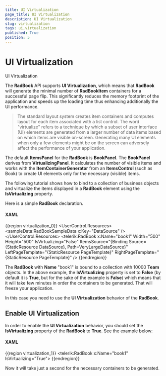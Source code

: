 ```yaml
---
title: UI Virtualization
page_title: UI Virtualization
description: UI Virtualization
slug: virtualization
tags: ui,virtualization
published: True
position: 5
---
```


# UI Virtualization



UI Virtualization

The __RadBook__ API supports __UI Virtualization__, which means that __RadBook__ will generate the minimal number of __RadBookItem__ containers for a successful page flip. This significantly reduces the memory footprint of the application and speeds up the loading time thus enhancing additionally the UI performance.

>The standard layout system creates item containers and computes layout for each item associated with a list control. The word "virtualize" refers to a technique by which a subset of user interface (UI) elements are generated from a larger number of data items based on which items are visible on-screen. Generating many UI elements when only a few elements might be on the screen can adversely affect the performance of your application.

The default __ItemsPanel__ for the __RadBook__ is __BookPanel__. The __BookPanel__ derives from __VirtualizingPanel__. It calculates the number of visible items and works with the __ItemContainerGenerator__ from an __ItemsControl__ (such as Book) to create UI elements only for the necessary (visible) items.

The following tutorial shows how to bind to a collection of business objects and virtualize the items displayed in a __RadBook__ element using the __IsVirtualizing__ property.

Here is a simple __RadBook__ declaration.

#### __XAML__

{{region virtualization_0}}
	<UserControl.Resources>
		<sampleData:RadBookSampleData x:Key="DataSource" />
		<DataTemplate x:Key="PageTemplate">
			<Border Background="LightGoldenrodYellow" 
					BorderBrush="Black"
					BorderThickness="1">
				<TextBlock HorizontalAlignment="Center" 
						   VerticalAlignment="Center"
						   FontSize="36"
						   Text="{Binding}" />
			</Border>
		</DataTemplate>
	</UserControl.Resources>
	<Grid x:Name="LayoutRoot" Background="White">
		<telerik:RadBook x:Name="book1" 
						 Width="500"
						 Height="500"
						 IsVirtualizing="False"
						 ItemsSource="{Binding Source={StaticResource DataSource}, Path=VeryLargeDataSource}"
						 LeftPageTemplate="{StaticResource PageTemplate}"
						 RightPageTemplate="{StaticResource PageTemplate}" />
	</Grid>
{{endregion}}



The __RadBook__ with __Name__ "book1" is bound to a collection with 10000 __Team__ objects. In the above example, the __IsVirtualizing__ property is set to __False__ (by default it is __True__, but for the sake of the example is __False__) which means that it will take few minutes in order the containers to be generated. That will freeze your application.

In this case you need to use the __UI Virtualization__ behavior of the __RadBook__. 

## Enable UI Virtualization

In order to enable the __UI Virtualization__ behavior, you should set the __IsVirtualizing__  property of the __RadBook__ to __True__. See the example below:

#### __XAML__

{{region virtualization_1}}
	<telerik:RadBook x:Name="book1" IsVirtualizing="True">
{{endregion}}



Now it will take just a second for the necessary containers to be generated.
